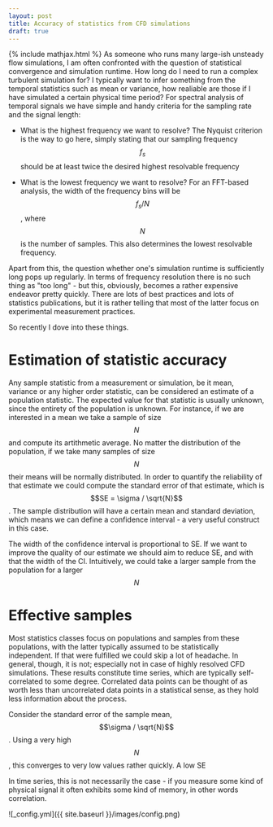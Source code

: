 ```yaml
---
layout: post
title: Accuracy of statistics from CFD simulations
draft: true
---
```

{% include mathjax.html %}
As someone who runs many large-ish unsteady flow simulations, I am often confronted with the question of statistical convergence and simulation runtime. How long do I need to run a complex turbulent simulation for? I typically want to infer something from the temporal statistics such as mean or variance, how realiable are those if I have simulated a certain physical time period? For spectral analysis of temporal signals we have simple and handy criteria for the sampling rate and the signal length:
* What is the highest frequency we want to resolve? The Nyquist criterion is the way to go here, simply stating that our sampling frequency $$f_s$$ should be at least twice the desired highest resolvable frequency

* What is the lowest frequency we want to resolve? For an FFT-based analysis, the width of the frequency bins will be $$f_s/N$$, where $$N$$ is the number of samples. This also determines the lowest resolvable frequency.

Apart from this, the question whether one's simulation runtime is sufficiently long pops up regularly. In terms of frequency resolution there is no such thing as "too long" - but this, obviously, becomes a rather expensive endeavor pretty quickly. There are lots of best practices and lots of statistics publications, but it is rather telling that most of the latter focus on experimental measurement practices.

So recently I dove into these things. 

# Estimation of statistic accuracy
Any sample statistic from a measurement or simulation, be it mean, variance or any higher order statistic, can be considered an estimate of a population statistic. The expected value for that statistic is usually unknown, since the entirety of the population is unknown. For instance, if we are interested in a mean we take a sample of size $$N$$ and compute its artithmetic average. No matter the distribution of the population, if we take many samples of size $$N$$ their means will be normally distributed. In order to quantify the reliability of that estimate we could compute the standard error of that estimate, which is $$SE = \sigma / \sqrt{N}$$. The sample distribution will have a certain mean and standard deviation, which means we can define a confidence interval - a very useful construct in this case.

The width of the confidence interval is proportional to SE. If we want to improve the quality of our estimate we should aim to reduce SE, and with that the width of the CI. Intuitively, we could take a larger sample from the population for a larger $$N$$

# Effective samples
Most statistics classes focus on populations and samples from these populations, with the latter typically assumed to be statistically independent. If that were fulfilled we could skip a lot of headache. In general, though, it is not; especially not in case of highly resolved CFD simulations. These results constitute time series, which are typically self-correlated to some degree. Correlated data points can be thought of as worth less than uncorrelated data points in a statistical sense, as they hold less information about the process.

Consider the standard error of the sample mean, $$\sigma / \sqrt{N}$$. Using a very high $$N$$, this converges to very low values rather quickly. A low SE 

In time series, this is not necessarily the case - if you measure some kind of physical signal it often exhibits some kind of memory, in other words correlation.

![_config.yml]({{ site.baseurl }}/images/config.png)

